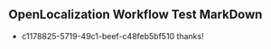 ## OpenLocalization Workflow Test MarkDown
* c1178825-5719-49c1-beef-c48feb5bf510 thanks!

<!--HONumber=Jul16_HO4-->


